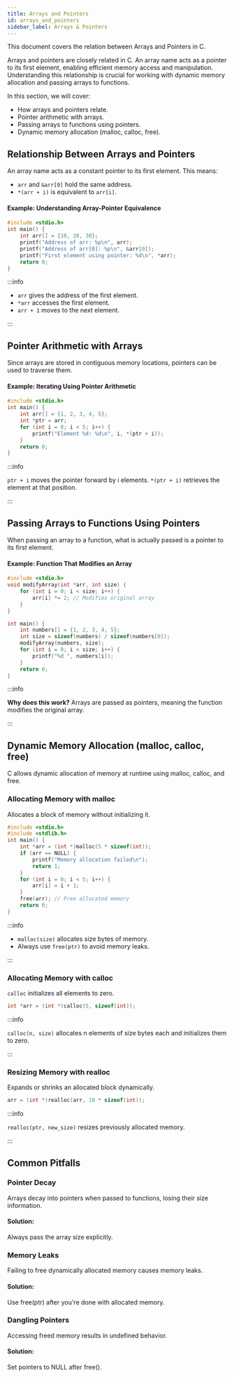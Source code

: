```yaml
---
title: Arrays and Pointers
id: arrays_and_pointers
sidebar_label: Arrays & Pointers
---
```


This document covers the relation between Arrays and Pointers in C.

Arrays and pointers are closely related in C. An array name acts as a pointer to its first element, enabling efficient memory access and manipulation. Understanding this relationship is crucial for working with dynamic memory allocation and passing arrays to functions.

In this section, we will cover:
- How arrays and pointers relate.
- Pointer arithmetic with arrays.
- Passing arrays to functions using pointers.
- Dynamic memory allocation (malloc, calloc, free).

## Relationship Between Arrays and Pointers

An array name acts as a constant pointer to its first element. This means:

- `arr` and `&arr[0]` hold the same address.
- `*(arr + i)` is equivalent to `arr[i]`.

#### Example: Understanding Array-Pointer Equivalence

```c
#include <stdio.h>
int main() {
    int arr[] = {10, 20, 30};
    printf("Address of arr: %p\n", arr);
    printf("Address of arr[0]: %p\n", &arr[0]);
    printf("First element using pointer: %d\n", *arr);
    return 0;
}
```

:::info

- `arr` gives the address of the first element.
- `*arr` accesses the first element.
- `arr + 1` moves to the next element.

:::

## Pointer Arithmetic with Arrays
Since arrays are stored in contiguous memory locations, pointers can be used to traverse them.

#### Example: Iterating Using Pointer Arithmetic
```c
#include <stdio.h>
int main() {
    int arr[] = {1, 2, 3, 4, 5};
    int *ptr = arr;
    for (int i = 0; i < 5; i++) {
        printf("Element %d: %d\n", i, *(ptr + i));
    }
    return 0;
}
```

:::info

`ptr + i` moves the pointer forward by i elements. `*(ptr + i)` retrieves the element at that position.

:::

## Passing Arrays to Functions Using Pointers

When passing an array to a function, what is actually passed is a pointer to its first element.

#### Example: Function That Modifies an Array
```c
#include <stdio.h>
void modifyArray(int *arr, int size) {
    for (int i = 0; i < size; i++) {
        arr[i] *= 2; // Modifies original array
    }
}

int main() {
    int numbers[] = {1, 2, 3, 4, 5};
    int size = sizeof(numbers) / sizeof(numbers[0]);
    modifyArray(numbers, size);
    for (int i = 0; i < size; i++) {
        printf("%d ", numbers[i]);
    }
    return 0;
}
```

:::info

**Why does this work?** Arrays are passed as pointers, meaning the function modifies the original array.

:::

## Dynamic Memory Allocation (malloc, calloc, free)
C allows dynamic allocation of memory at runtime using malloc, calloc, and free.

### Allocating Memory with malloc
Allocates a block of memory without initializing it.

```c
#include <stdio.h>
#include <stdlib.h>
int main() {
    int *arr = (int *)malloc(5 * sizeof(int));
    if (arr == NULL) {
        printf("Memory allocation failed\n");
        return 1;
    }
    for (int i = 0; i < 5; i++) {
        arr[i] = i + 1;
    }
    free(arr); // Free allocated memory
    return 0;
}
```

:::info

- `malloc(size)` allocates size bytes of memory.
- Always use `free(ptr)` to avoid memory leaks.

:::

### Allocating Memory with calloc

`calloc` initializes all elements to zero.

```c
int *arr = (int *)calloc(5, sizeof(int));
```

:::info

`calloc(n, size)` allocates n elements of size bytes each and initializes them to zero.

:::

### Resizing Memory with realloc
Expands or shrinks an allocated block dynamically.

```c
arr = (int *)realloc(arr, 10 * sizeof(int));
```

:::info

`realloc(ptr, new_size)` resizes previously allocated memory.

:::

## Common Pitfalls
### Pointer Decay
Arrays decay into pointers when passed to functions, losing their size information.

#### Solution: 
Always pass the array size explicitly.

### Memory Leaks
Failing to free dynamically allocated memory causes memory leaks.

#### Solution: 
Use free(ptr) after you're done with allocated memory.

### Dangling Pointers

Accessing freed memory results in undefined behavior.
#### Solution: 
Set pointers to NULL after free().